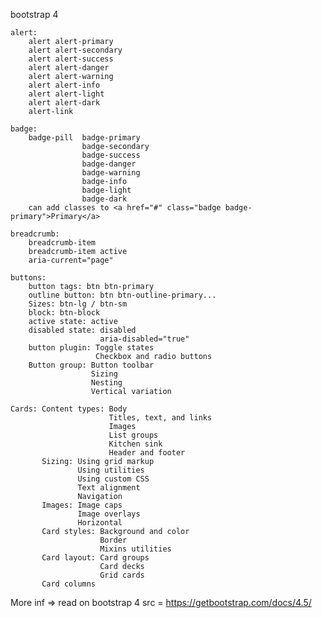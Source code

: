 bootstrap 4

    alert: 
        alert alert-primary
        alert alert-secondary
        alert alert-success
        alert alert-danger
        alert alert-warning
        alert alert-info
        alert alert-light
        alert alert-dark
        alert-link

    badge:
        badge-pill  badge-primary
                    badge-secondary
                    badge-success
                    badge-danger
                    badge-warning
                    badge-info
                    badge-light
                    badge-dark
        can add classes to <a href="#" class="badge badge-primary">Primary</a>
        
    breadcrumb:
        breadcrumb-item
        breadcrumb-item active
        aria-current="page"
    
    buttons:
        button tags: btn btn-primary
        outline button: btn btn-outline-primary...
        Sizes: btn-lg / btn-sm
        block: btn-block
        active state: active
        disabled state: disabled
                        aria-disabled="true"
        button plugin: Toggle states
                       Checkbox and radio buttons
        Button group: Button toolbar
                      Sizing
                      Nesting
                      Vertical variation
    
    Cards: Content types: Body
                          Titles, text, and links
                          Images
                          List groups
                          Kitchen sink
                          Header and footer
           Sizing: Using grid markup
                   Using utilities
                   Using custom CSS
                   Text alignment
                   Navigation
           Images: Image caps
                   Image overlays
                   Horizontal
           Card styles: Background and color
                        Border
                        Mixins utilities
           Card layout: Card groups
                        Card decks
                        Grid cards
           Card columns

More inf => read on bootstrap 4
src = https://getbootstrap.com/docs/4.5/



        
            
